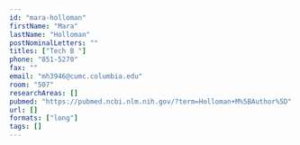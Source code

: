 ```yaml
---
id: "mara-holloman"
firstName: "Mara"
lastName: "Holloman"
postNominalLetters: ""
titles: ["Tech B "]
phone: "851-5270"
fax: ""
email: "mh3946@cumc.columbia.edu"
room: "507"
researchAreas: []
pubmed: "https://pubmed.ncbi.nlm.nih.gov/?term=Holloman+M%5BAuthor%5D"
url: []
formats: ["long"]
tags: []
---
```

